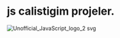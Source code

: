 # js calistigim projeler.
![Unofficial_JavaScript_logo_2 svg](https://user-images.githubusercontent.com/99566878/191393382-2b3cc85b-35c6-4da1-a235-3db163c4f46f.png)
